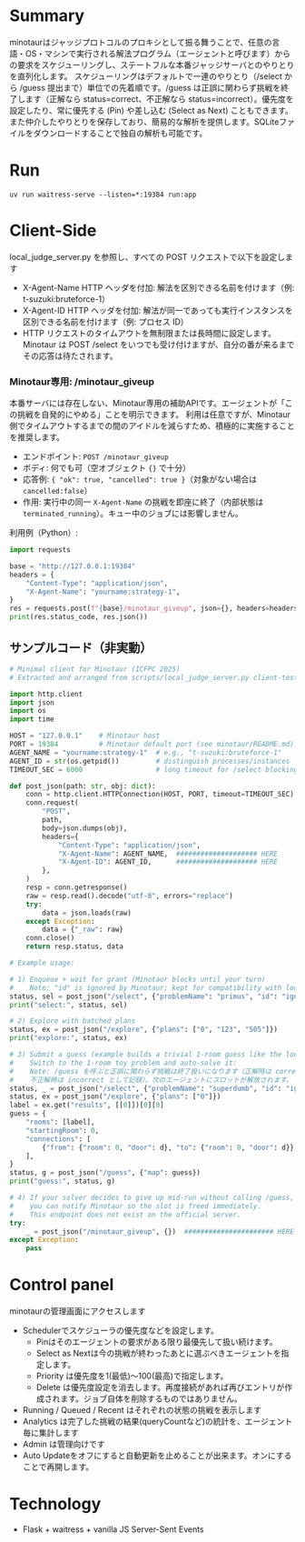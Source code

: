 # Summary
minotaurはジャッジプロトコルのプロキシとして振る舞うことで、任意の言語・OS・マシンで実行される解法プログラム（エージェントと呼びます）からの要求をスケジューリングし、ステートフルな本番ジャッジサーバとのやりとりを直列化します。
スケジューリングはデフォルトで一連のやりとり（/select から /guess 提出まで）単位での先着順です。/guess は正誤に関わらず挑戦を終了します（正解なら status=correct、不正解なら status=incorrect）。優先度を設定したり、常に優先する (Pin) や差し込む (Select as Next) こともできます。
また仲介したやりとりを保存しており、簡易的な解析を提供します。SQLiteファイルをダウンロードすることで独自の解析も可能です。

# Run
`uv run waitress-serve --listen=*:19384 run:app`

# Client-Side
local_judge_server.py を参照し、すべての POST リクエストで以下を設定します
- X-Agent-Name HTTP ヘッダを付加: 解法を区別できる名前を付けます（例: t-suzuki:bruteforce-1）
- X-Agent-ID HTTP ヘッダを付加: 解法が同一であっても実行インスタンスを区別できる名前を付けます（例: プロセス ID）
- HTTP リクエストのタイムアウトを無制限または長時間に設定します。Minotaur は POST /select をいつでも受け付けますが、自分の番が来るまでその応答は待たされます。

### Minotaur専用: /minotaur_giveup
本番サーバには存在しない、Minotaur専用の補助APIです。エージェントが「この挑戦を自発的にやめる」ことを明示できます。
利用は任意ですが、Minotaur側でタイムアウトするまでの間のアイドルを減らすため、積極的に実施することを推奨します。

- エンドポイント: `POST /minotaur_giveup`
- ボディ: 何でも可（空オブジェクト `{}` で十分）
- 応答例: `{ "ok": true, "cancelled": true }`（対象がない場合は `cancelled:false`）
- 作用: 実行中の同一 `X-Agent-Name` の挑戦を即座に終了（内部状態は `terminated_running`）。キュー中のジョブには影響しません。

利用例（Python）:
```python
import requests

base = "http://127.0.0.1:19384"
headers = {
    "Content-Type": "application/json",
    "X-Agent-Name": "yourname:strategy-1",
}
res = requests.post(f"{base}/minotaur_giveup", json={}, headers=headers, timeout=10)
print(res.status_code, res.json())
```

## サンプルコード（非実動）
```python
# Minimal client for Minotaur (ICFPC 2025)
# Extracted and arranged from scripts/local_judge_server.py client-test

import http.client
import json
import os
import time

HOST = "127.0.0.1"    # Minotaur host
PORT = 19384          # Minotaur default port (see minotaur/README.md)
AGENT_NAME = "yourname:strategy-1"  # e.g., "t-suzuki:bruteforce-1"     ###################### HERE
AGENT_ID = str(os.getpid())         # distinguish processes/instances   ###################### HERE
TIMEOUT_SEC = 6000                  # long timeout for /select blocking ###################### HERE

def post_json(path: str, obj: dict):
    conn = http.client.HTTPConnection(HOST, PORT, timeout=TIMEOUT_SEC)
    conn.request(
        "POST",
        path,
        body=json.dumps(obj),
        headers={
            "Content-Type": "application/json",
            "X-Agent-Name": AGENT_NAME,  #################### HERE
            "X-Agent-ID": AGENT_ID,      #################### HERE
        },
    )
    resp = conn.getresponse()
    raw = resp.read().decode("utf-8", errors="replace")
    try:
        data = json.loads(raw)
    except Exception:
        data = {"_raw": raw}
    conn.close()
    return resp.status, data

# Example usage:

# 1) Enqueue + wait for grant (Minotaur blocks until your turn)
#    Note: "id" is ignored by Minotaur; kept for compatibility with local judge.
status, sel = post_json("/select", {"problemName": "primus", "id": "ignored"})
print("select:", status, sel)

# 2) Explore with batched plans
status, ex = post_json("/explore", {"plans": ["0", "123", "505"]})
print("explore:", status, ex)

# 3) Submit a guess (example builds a trivial 1-room guess like the local judge demo)
#    Switch to the 1-room toy problem and auto-solve it:
#    Note: /guess を呼ぶと正誤に関わらず挑戦は終了扱いになります（正解時は correct、
#    不正解時は incorrect として記録）。次のエージェントにスロットが解放されます。
status, _ = post_json("/select", {"problemName": "superdumb", "id": "ignored"})
status, ex = post_json("/explore", {"plans": ["0"]})
label = ex.get("results", [[0]])[0][0]
guess = {
    "rooms": [label],
    "startingRoom": 0,
    "connections": [
        {"from": {"room": 0, "door": d}, "to": {"room": 0, "door": d}} for d in range(6)
    ],
}
status, g = post_json("/guess", {"map": guess})
print("guess:", status, g)

# 4) If your solver decides to give up mid-run without calling /guess,
#    you can notify Minotaur so the slot is freed immediately.
#    This endpoint does not exist on the official server.
try:
    _ = post_json("/minotaur_giveup", {})  ###################### HERE
except Exception:
    pass

```

# Control panel
minotaurの管理画面にアクセスします
- Schedulerでスケジューラの優先度などを設定します。
  - Pinはそのエージェントの要求がある限り最優先して扱い続けます。
  - Select as Nextは今の挑戦が終わったあとに選ぶべきエージェントを指定します。
  - Priority は優先度を1(最低)～100(最高)で指定します。
  - Delete は優先度設定を消去します。再度接続があれば再びエントリが作成されます。ジョブ自体を削除するものではありません。
- Running / Queued / Recent はそれぞれの状態の挑戦を表示します
- Analytics は完了した挑戦の結果(queryCountなど)の統計を、エージェント毎に集計します
- Admin は管理向けです
- Auto Updateをオフにすると自動更新を止めることが出来ます。オンにすることで再開します。

# Technology
- Flask + waitress + vanilla JS Server-Sent Events
